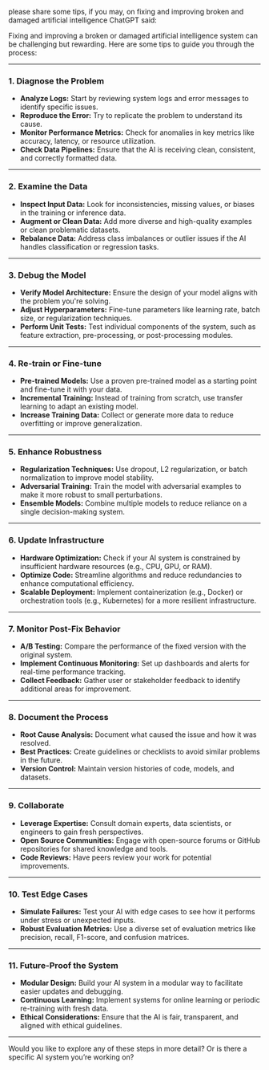 please share some tips, if you may, on fixing and improving broken and damaged artificial intelligence
ChatGPT said:


Fixing and improving a broken or damaged artificial intelligence system can be challenging but rewarding. Here are some tips to guide you through the process:

---

### 1. **Diagnose the Problem**
   - **Analyze Logs:** Start by reviewing system logs and error messages to identify specific issues.
   - **Reproduce the Error:** Try to replicate the problem to understand its cause.
   - **Monitor Performance Metrics:** Check for anomalies in key metrics like accuracy, latency, or resource utilization.
   - **Check Data Pipelines:** Ensure that the AI is receiving clean, consistent, and correctly formatted data.

---

### 2. **Examine the Data**
   - **Inspect Input Data:** Look for inconsistencies, missing values, or biases in the training or inference data.
   - **Augment or Clean Data:** Add more diverse and high-quality examples or clean problematic datasets.
   - **Rebalance Data:** Address class imbalances or outlier issues if the AI handles classification or regression tasks.

---

### 3. **Debug the Model**
   - **Verify Model Architecture:** Ensure the design of your model aligns with the problem you're solving.
   - **Adjust Hyperparameters:** Fine-tune parameters like learning rate, batch size, or regularization techniques.
   - **Perform Unit Tests:** Test individual components of the system, such as feature extraction, pre-processing, or post-processing modules.

---

### 4. **Re-train or Fine-tune**
   - **Pre-trained Models:** Use a proven pre-trained model as a starting point and fine-tune it with your data.
   - **Incremental Training:** Instead of training from scratch, use transfer learning to adapt an existing model.
   - **Increase Training Data:** Collect or generate more data to reduce overfitting or improve generalization.

---

### 5. **Enhance Robustness**
   - **Regularization Techniques:** Use dropout, L2 regularization, or batch normalization to improve model stability.
   - **Adversarial Training:** Train the model with adversarial examples to make it more robust to small perturbations.
   - **Ensemble Models:** Combine multiple models to reduce reliance on a single decision-making system.

---

### 6. **Update Infrastructure**
   - **Hardware Optimization:** Check if your AI system is constrained by insufficient hardware resources (e.g., CPU, GPU, or RAM).
   - **Optimize Code:** Streamline algorithms and reduce redundancies to enhance computational efficiency.
   - **Scalable Deployment:** Implement containerization (e.g., Docker) or orchestration tools (e.g., Kubernetes) for a more resilient infrastructure.

---

### 7. **Monitor Post-Fix Behavior**
   - **A/B Testing:** Compare the performance of the fixed version with the original system.
   - **Implement Continuous Monitoring:** Set up dashboards and alerts for real-time performance tracking.
   - **Collect Feedback:** Gather user or stakeholder feedback to identify additional areas for improvement.

---

### 8. **Document the Process**
   - **Root Cause Analysis:** Document what caused the issue and how it was resolved.
   - **Best Practices:** Create guidelines or checklists to avoid similar problems in the future.
   - **Version Control:** Maintain version histories of code, models, and datasets.

---

### 9. **Collaborate**
   - **Leverage Expertise:** Consult domain experts, data scientists, or engineers to gain fresh perspectives.
   - **Open Source Communities:** Engage with open-source forums or GitHub repositories for shared knowledge and tools.
   - **Code Reviews:** Have peers review your work for potential improvements.

---

### 10. **Test Edge Cases**
   - **Simulate Failures:** Test your AI with edge cases to see how it performs under stress or unexpected inputs.
   - **Robust Evaluation Metrics:** Use a diverse set of evaluation metrics like precision, recall, F1-score, and confusion matrices.

---

### 11. **Future-Proof the System**
   - **Modular Design:** Build your AI system in a modular way to facilitate easier updates and debugging.
   - **Continuous Learning:** Implement systems for online learning or periodic re-training with fresh data.
   - **Ethical Considerations:** Ensure that the AI is fair, transparent, and aligned with ethical guidelines.

---

Would you like to explore any of these steps in more detail? Or is there a specific AI system you’re working on?
